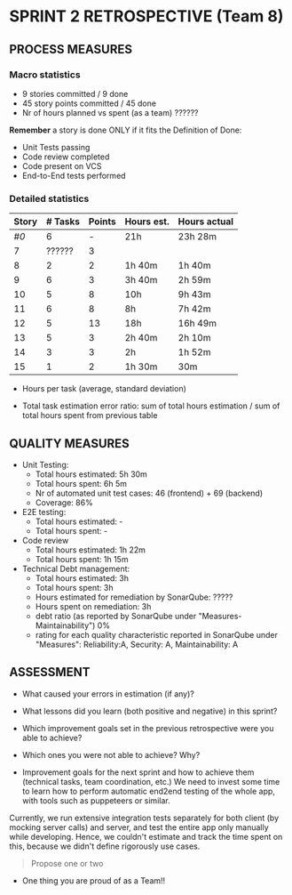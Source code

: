 SPRINT 2 RETROSPECTIVE (Team 8)
=====================================

## PROCESS MEASURES 

### Macro statistics

- 9 stories committed / 9 done 
- 45 story points committed / 45 done 
- Nr of hours planned vs spent (as a team) ??????

**Remember**  a story is done ONLY if it fits the Definition of Done:
 
- Unit Tests passing
- Code review completed
- Code present on VCS
- End-to-End tests performed

### Detailed statistics

| Story  | # Tasks | Points | Hours est. | Hours actual |
|--------|---------|--------|------------|--------------|
| _#0_   |   6     |    -   |  21h       |  23h 28m     |
| 7      |  ?????? |    3   |            |              |
| 8      |   2     |    2   |  1h 40m    |  1h 40m      |
| 9      |   6     |    3   |  3h 40m    |  2h 59m      |
| 10     |   5     |    8   |  10h       |  9h 43m      |
| 11     |   6     |    8   |  8h        |  7h 42m      |
| 12     |   5     |    13  |  18h       |  16h 49m     |
| 13     |   5     |    3   |  2h 40m    |  2h 10m      |
| 14     |   3     |    3   |  2h        |  1h 52m      |
| 15     |   1     |    2   |  1h 30m    |  30m         |
   

- Hours per task (average, standard deviation)

- Total task estimation error ratio: sum of total hours estimation / sum of total hours spent from previous table

  
## QUALITY MEASURES 

- Unit Testing:
  - Total hours estimated: 5h 30m
  - Total hours spent: 6h 5m
  - Nr of automated unit test cases: 46 (frontend) + 69 (backend)
  - Coverage: 86%
- E2E testing:
  - Total hours estimated: -
  - Total hours spent: -
- Code review 
  - Total hours estimated: 1h 22m
  - Total hours spent: 1h 15m
- Technical Debt management:
  - Total hours estimated: 3h
  - Total hours spent: 3h
  - Hours estimated for remediation by SonarQube: ?????
  - Hours spent on remediation: 3h
  - debt ratio (as reported by SonarQube under "Measures-Maintainability") 0%
  - rating for each quality characteristic reported in SonarQube under "Measures": Reliability:A, Security: A, Maintainability: A  


## ASSESSMENT

- What caused your errors in estimation (if any)?

- What lessons did you learn (both positive and negative) in this sprint?

- Which improvement goals set in the previous retrospective were you able to achieve? 
  
- Which ones you were not able to achieve? Why?

- Improvement goals for the next sprint and how to achieve them (technical tasks, team coordination, etc.)
We need to invest some time to learn how to perform automatic end2end testing of the whole app, with tools such as puppeteers or similar.

Currently, we run extensive integration tests separately for both client (by mocking server calls) and server, 
and test the entire app only manually while developing.
Hence, we couldn't estimate and track the time spent on this, because we didn't define rigorously use cases.

> Propose one or two

- One thing you are proud of as a Team!!
